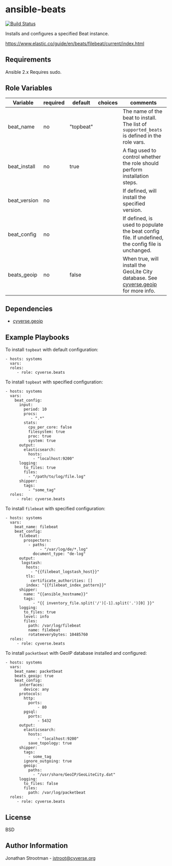 ansible-beats
=============
[![Build Status](https://travis-ci.org/cyverse/ansible-beats.svg?branch=master)](https://travis-ci.org/cyverse/ansible-beats)

Installs and configures a specified Beat instance.

 https://www.elastic.co/guide/en/beats/filebeat/current/index.html

Requirements
------------

Ansible 2.x
Requires sudo.

Role Variables
--------------

|   Variable   | required | default    | choices | comments                                               |
|--------------|----------|------------|---------|--------------------------------------------------------|
| beat_name    |  no      | "topbeat"  |         | The name of the beat to install. The list of `supported_beats` is defined in the role vars. |
| beat_install |  no      | true       |         | A flag used to control whether the role should perform installation steps. |
| beat_version |  no      |            |         | If defined, will install the specified version. |
| beat_config  |  no      |            |         | If defined, is used to populate the beat config file. If undefined, the config file is unchanged. |
| beats_geoip  |  no      | false      |         | When true, will install the GeoLite City database. See [cyverse.geoip](https://galaxy.ansible.com/cyverse/geoip/) for more info.|


Dependencies
------------

* [cyverse.geoip](https://galaxy.ansible.com/cyverse/geoip/)

Example Playbooks
-----------------

To install `topbeat` with default configuration:

    - hosts: systems
      vars:
      roles:
         - role: cyverse.beats

To install `topbeat` with specified configuration:

    - hosts: systems
      vars:
        beat_config:
          input:
            period: 10
            procs: 
               - ".*"
            stats:
              cpu_per_core: false
              filesystem: true
              proc: true
              system: true
          output:
            elasticsearch: 
              hosts:
                - "localhost:9200" 
          logging:
            to_files: true 
            files: 
              - "/path/to/log/file.log"
          shipper:
            tags: 
              - "some_tag"
      roles:
         - role: cyverse.beats

To install `filebeat` with specified configuration:

    - hosts: systems
      vars:
        beat_name: filebeat
        beat_config:
          filebeat:
            prospectors:
              - paths:
                   - "/var/log/de/*.log"
                document_type: "de-log"
          output:
           logstash:
             hosts:
               - "{{filebeat_logstash_host}}"
             tls:
               certificate_authorities: []
             index: "{{filebeat_index_pattern}}"
          shipper:
            name: "{{ansible_hostname}}"
            tags:
                - "{{ inventory_file.split('/')[-1].split('.')[0] }}"
          logging:
            to_files: true
            level: info
            files:
              path: /var/log/filebeat
              name: filebeat
              rotateeverybytes: 10485760 
      roles:
         - role: cyverse.beats

To install `packetbeat` with GeoIP database installed and configured:

    - hosts: systems
      vars:
        beat_name: packetbeat
        beats_geoip: true
        beat_config:
          interfaces:
            device: any
          protocols:
            http:
              ports: 
                  - 80
            pgsql:  
              ports: 
                  - 5432
          output:
            elasticsearch:
              hosts:
                  - "localhost:9200"
              save_topology: true
          shipper:
            tags: 
              - some_tag
            ignore_outgoing: true
            geoip:
              paths:
                - "/usr/share/GeoIP/GeoLiteCity.dat"
          logging:
            to_files: false
            files:
              path: /var/log/packetbeat
      roles:
         - role: cyverse.beats
License
-------

BSD

Author Information
------------------

Jonathan Strootman - jstroot@cyverse.org
